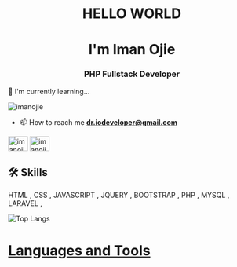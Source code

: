 <h1 align="center">HELLO WORLD</h1>
<h1 align="center">I'm Iman Ojie</h1>
<h3 align="center">PHP Fullstack Developer</h3>

🧠 I'm currently learning...

<p align="left"> <img src="https://komarev.com/ghpvc/?username=imanojie&label=Profile%20views&color=0e75b6&style=flat" alt="imanojie" /> </p>

- 📫 How to reach me **dr.iodeveloper@gmail.com**

<p align="left">


<a href="https://linkedin.com/in/iman-ojie/" target="blank"><img align="center" src="https://raw.githubusercontent.com/rahuldkjain/github-profile-readme-generator/master/src/images/icons/Social/linked-in-alt.svg" alt="imanojie" height="30" width="40" /></a>
<a href="https://stackoverflow.com/users/21984623/imanojie" target="blank"><img align="center" src="https://raw.githubusercontent.com/rahuldkjain/github-profile-readme-generator/master/src/images/icons/Social/stack-overflow.svg" alt="imanojie" height="30" width="40" /></a>

## 🛠 Skills
HTML , CSS , JAVASCRIPT , JQUERY , BOOTSTRAP , PHP , MYSQL , LARAVEL , 

![Top Langs](https://github-readme-stats.vercel.app/api/top-langs/?username=imanojie&layout=compact&theme=transparent)

<h1> <a href="https://imanojie.github.io/introduction/" target="_blank" >Languages and Tools</a> </h1>
